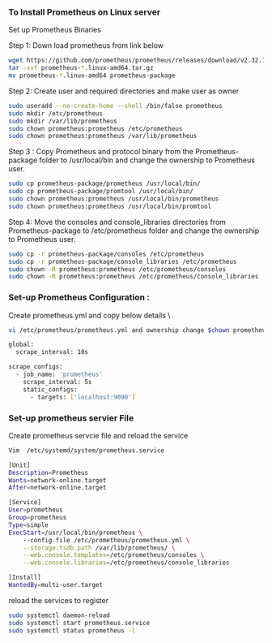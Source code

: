 ### To Install Prometheus on Linux server

Set up Prometheus Binaries

Step 1:  Down load prometheus from link below 
```bash
wget https://github.com/prometheus/prometheus/releases/download/v2.32.1/prometheus-2.32.1.linux-amd64.tar.gz
tar -xvf prometheus-*.linux-amd64.tar.gz
mv prometheus-*.linux-amd64 prometheus-package
```

Step 2: Create user and required directories  and make user as owner
```bash
sudo useradd --no-create-home --shell /bin/false prometheus
sudo mkdir /etc/prometheus
sudo mkdir /var/lib/prometheus
sudo chown prometheus:prometheus /etc/prometheus
sudo chown prometheus:prometheus /var/lib/prometheus
```

Step 3 : Copy Prometheus and protocol binary from the Prometheus-package folder to /usr/local/bin and change the ownership to Prometheus user.
```bash
sudo cp prometheus-package/prometheus /usr/local/bin/
sudo cp prometheus-package/promtool /usr/local/bin/
sudo chown prometheus:prometheus /usr/local/bin/prometheus
sudo chown prometheus:prometheus /usr/local/bin/promtool
```

Step 4: Move the consoles and console_libraries directories from Prometheus-package to /etc/prometheus folder and change the ownership to Prometheus user.
```bash
sudo cp -r prometheus-package/consoles /etc/prometheus
sudo cp -r prometheus-package/console_libraries /etc/prometheus
sudo chown -R prometheus:prometheus /etc/prometheus/consoles
sudo chown -R prometheus:prometheus /etc/prometheus/console_libraries
```
### Set-up Prometheus Configuration :
Create prometheus.yml  and copy below details \
```bash
vi /etc/prometheus/prometheus.yml and ownership change $chown prometheus:prometheus /etc/prometheus/prometheus.yml

global:
  scrape_interval: 10s

scrape_configs:
  - job_name: 'prometheus'
    scrape_interval: 5s
    static_configs:
      - targets: ['localhost:9090']
```
### Set-up prometheus servier File
Create prometheus servcie file and  reload the service
```bash
Vim  /etc/systemd/system/prometheus.service

[Unit]
Description=Prometheus
Wants=network-online.target
After=network-online.target

[Service]
User=prometheus
Group=prometheus
Type=simple
ExecStart=/usr/local/bin/prometheus \
    --config.file /etc/prometheus/prometheus.yml \
    --storage.tsdb.path /var/lib/prometheus/ \
    --web.console.templates=/etc/prometheus/consoles \
    --web.console.libraries=/etc/prometheus/console_libraries

[Install]
WantedBy=multi-user.target
```
reload the services to register
```bash
sudo systemctl daemon-reload
sudo systemctl start prometheus.service
sudo systemctl status prometheus -l
```


